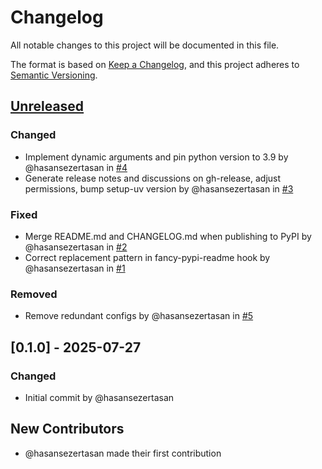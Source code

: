 # Changelog

All notable changes to this project will be documented in this file.

The format is based on [Keep a Changelog](https://keepachangelog.com/en/1.0.0/),
and this project adheres to [Semantic Versioning](https://semver.org/spec/v2.0.0.html).

<!-- changelog-start -->

## [Unreleased]

### Changed

- Implement dynamic arguments and pin python version to 3.9 by @hasansezertasan in [#4](https://github.com/hasansezertasan/micoo/pull/4)
- Generate release notes and discussions on gh-release, adjust permissions, bump setup-uv version by @hasansezertasan in [#3](https://github.com/hasansezertasan/micoo/pull/3)

### Fixed

- Merge README.md and CHANGELOG.md when publishing to PyPI by @hasansezertasan in [#2](https://github.com/hasansezertasan/micoo/pull/2)
- Correct replacement pattern in fancy-pypi-readme hook by @hasansezertasan in [#1](https://github.com/hasansezertasan/micoo/pull/1)

### Removed

- Remove redundant configs by @hasansezertasan in [#5](https://github.com/hasansezertasan/micoo/pull/5)

## [0.1.0] - 2025-07-27

### Changed

- Initial commit by @hasansezertasan

## New Contributors

- @hasansezertasan made their first contribution

<!-- refs -->
[unreleased]: https://github.com/hasansezertasan/micoo/compare/0.1.0..HEAD

<!-- changelog-end -->
